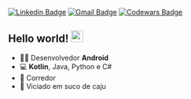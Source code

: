[![Linkedin Badge](https://img.shields.io/badge/-LinkedIn-blue?style=flat-square&logo=Linkedin&logoColor=white&link=https://www.linkedin.com/in/bryan-leite-dos-santos/)](https://www.linkedin.com/in/bryan-leite-dos-santos/)
[![Gmail Badge](https://img.shields.io/badge/-Gmail-c14438?style=flat-square&logo=Gmail&logoColor=white&link=mailto:bryanlds5@gmail.com)](mailto:bryanlds5@gmail.com)
[![Codewars Badge](https://www.codewars.com/users/bryanlds/badges/micro)](https://www.codewars.com/users/bryanlds/badges/micro)

## Hello world!&nbsp;<img src="https://github.com/TheDudeThatCode/TheDudeThatCode/blob/master/Assets/Earth.gif" width="24px">

- :man_technologist: Desenvolvedor **Android**
- 💻 **Kotlin**, Java, Python e C#
- 🏃 Corredor
- 🍋 Viciado em suco de caju
